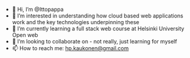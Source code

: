 - 👋 Hi, I’m @Ittopappa
- 👀 I’m interested in understanding how cloud based web applications work and the key technologies underpinning these
- 🌱 I’m currently learning a full stack web course at Helsinki University Open web
- 💞️ I’m looking to collaborate on - not really, just learning for myself 
- 📫 How to reach me:  hp.kaukonen@gmail.com

<!---
Ittopappa/Ittopappa is a ✨ special ✨ repository because its `README.md` (this file) appears on your GitHub profile.
You can click the Preview link to take a look at your changes.
--->
